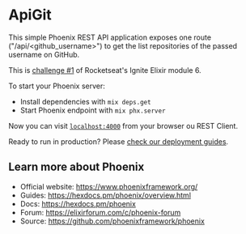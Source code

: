 # ApiGit

This simple Phoenix REST API application exposes one route ("/api/<github_username>") to get the list repositories of the passed username on GitHub.

This is [challenge #1](https://www.notion.so/Desafio-01-Consumindo-APIs-59b66c4fc14147ff82a6e73b9ce23e85) of Rocketseat's Ignite Elixir module 6.

To start your Phoenix server:

  * Install dependencies with `mix deps.get`
  * Start Phoenix endpoint with `mix phx.server`

Now you can visit [`localhost:4000`](http://localhost:4000) from your browser ou REST Client.

Ready to run in production? Please [check our deployment guides](https://hexdocs.pm/phoenix/deployment.html).

## Learn more about Phoenix

  * Official website: https://www.phoenixframework.org/
  * Guides: https://hexdocs.pm/phoenix/overview.html
  * Docs: https://hexdocs.pm/phoenix
  * Forum: https://elixirforum.com/c/phoenix-forum
  * Source: https://github.com/phoenixframework/phoenix

